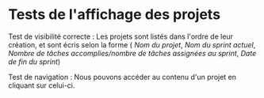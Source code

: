 # Tests de l'affichage des projets

Test de visibilité correcte : Les projets sont listés dans l'ordre de leur création, et sont écris selon la forme ( *Nom du projet*, *Nom du sprint actuel*, *Nombre de tâches accomplies/nombre de tâches assignées au sprint*, *Date de fin du sprint*)

Test de navigation : Nous pouvons accéder au contenu d'un projet en cliquant sur celui-ci.
